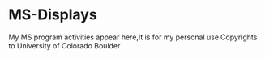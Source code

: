 # MS-Displays
My MS program activities appear here,It is for my personal use.Copyrights to University of Colorado Boulder
